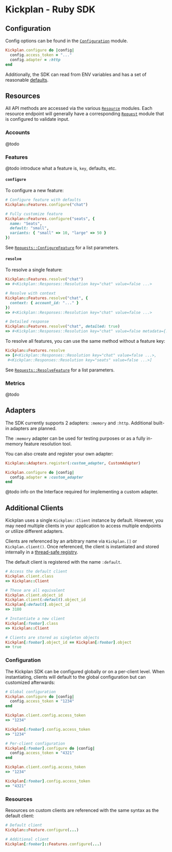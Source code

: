 # Kickplan - Ruby SDK

## Configuration

Config options can be found in the [`Configuration`](/lib/kickplan/configuration.rb) module.

```ruby
Kickplan.configure do |config|
  config.access_token = "..."
  config.adapter = :http
end
```

Additionally, the SDK can read from ENV variables and has a set of reasonable [defaults](/lib/kickplan/default.rb).

## Resources

All API methods are accessed via the various [`Resource`](/lib/kickplan/resources) modules. Each
resource endpoint will generally have a corresponding [`Request`](/lib/kickplan/requests) module
that is configured to validate input.

### Accounts

@todo

### Features

@todo introduce what a feature is, `key`, defaults, etc.

#### `configure`

To configure a new feature:

```ruby
# Configure feature with defaults
Kickplan::Features.configure("chat")

# Fully customize feature
Kickplan::Features.configure("seats", {
  name: "Seats",
  default: "small",
  variants: { "small" => 10, "large" => 50 }
})
```

See [`Requests::ConfigureFeature`](/lib/kickplan/requests/configure_feature.rb) for a list parameters.

#### `resolve`

To resolve a single feature:

```ruby
Kickplan::Features.resolve("chat")
=> #<Kickplan::Responses::Resolution key="chat" value=false ...>

# Resolve with context
Kickplan::Features.resolve("chat", {
  context: { account_id: "..." }
})
=> #<Kickplan::Responses::Resolution key="chat" value=false ...>

# Detailed response
Kickplan::Features.resolve("chat", detailed: true)
=> #<Kickplan::Responses::Resolution key="chat" value=false metadata={...} ...>
```

To resolve all features, you can use the same method without a feature key:

```ruby
Kickplan::Features.resolve
=> [#<Kickplan::Responses::Resolution key="chat" value=false ...>,
 #<Kickplan::Responses::Resolution key="seats" value=false ...>]
```

See [`Requests::ResolveFeature`](/lib/kickplan/requests/resolve_feature.rb) for a list parameters.

### Metrics

@todo

## Adapters

The SDK currently supports 2 adapters: `:memory` and `:http`. Additional built-in adapters are planned.

The `:memory` adapter can be used for testing purposes or as a fully in-memory feature resolution tool.

You can also create and register your own adapter:

```ruby
Kickplan::Adapters.register(:custom_adapter, CustomAdapter)

Kickplan.configure do |config|
  config.adapter = :custom_adapter
end
```

@todo info on the Interface required for implementing a custom adapter.

## Additional Clients

Kickplan uses a single `Kickplan::Client` instance by default. However, you may need
multiple clients in your application to access multiple endpoints or utilize different
adapters.

Clients are referenced by an arbitrary name via `Kickplan.[]` or `Kickplan.client()`. Once referenced,
the client is instantiated and stored internally in a
[thread-safe registry](https://ruby-concurrency.github.io/concurrent-ruby/master/Concurrent/Map.html).

The default client is registered with the name `:default`.

```ruby
# Access the default client
Kickplan.client.class
=> Kickplan::Client

# These are all equivalent
Kickplan.client.object_id
Kickplan.client(:default).object_id
Kickplan[:default].object_id
=> 3180

# Instantiate a new client
Kickplan[:foobar].class
=> Kickplan::Client

# Clients are stored as singleton objects
Kickplan[:foobar].object_id == Kickplan[:foobar].object
=> true
```

### Configuration

The Kickplan SDK can be configured globally or on a per-client level. When instantiating,
clients will default to the global configuration but can customized afterwards:

```ruby
# Global configuration
Kickplan.configure do |config|
  config.access_token = "1234"
end

Kickplan.client.config.access_token
=> "1234"

Kickplan[:foobar].config.access_token
=> "1234"

# Per-client configuration
Kickplan[:foobar].configure do |config|
  config.access_token = "4321"
end

Kickplan.client.config.access_token
=> "1234"

Kickplan[:foobar].config.access_token
=> "4321"
```

### Resources

Resources on custom clients are referenced with the same syntax as the default client:

```ruby
# Default client
Kickplan::Feature.configure(...)

# Additional client
Kickplan[:foobar]::Features.configure(...)
```
